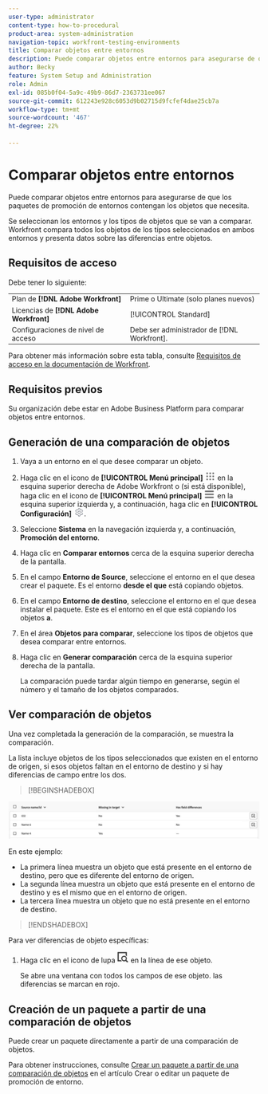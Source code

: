 ```yaml
---
user-type: administrator
content-type: how-to-procedural
product-area: system-administration
navigation-topic: workfront-testing-environments
title: Comparar objetos entre entornos
description: Puede comparar objetos entre entornos para asegurarse de que los paquetes de promoción de entornos contengan los objetos que necesita.
author: Becky
feature: System Setup and Administration
role: Admin
exl-id: 085b0f04-5a9c-49b9-86d7-2363731ee067
source-git-commit: 612243e928c6053d9b02715d9fcfef4dae25cb7a
workflow-type: tm+mt
source-wordcount: '467'
ht-degree: 22%

---
```


# Comparar objetos entre entornos

Puede comparar objetos entre entornos para asegurarse de que los paquetes de promoción de entornos contengan los objetos que necesita.

Se seleccionan los entornos y los tipos de objetos que se van a comparar. Workfront compara todos los objetos de los tipos seleccionados en ambos entornos y presenta datos sobre las diferencias entre objetos.

## Requisitos de acceso

Debe tener lo siguiente:

<table>
  <tr>
   <td>Plan de <strong>[!DNL Adobe Workfront] </strong>
   </td>
   <td> Prime o Ultimate (solo planes nuevos)
   </td>
  </tr>
  <tr>
   <td>Licencias de <strong>[!DNL Adobe Workfront] </strong>
   </td>
   <td> [!UICONTROL Standard]
   </td>
  </tr>
   <tr>
   <td>Configuraciones de nivel de acceso
   </td>
   <td>Debe ser administrador de [!DNL Workfront].
   </td>
  </tr>
</table>

Para obtener más información sobre esta tabla, consulte [Requisitos de acceso en la documentación de Workfront](/help/quicksilver/administration-and-setup/add-users/access-levels-and-object-permissions/access-level-requirements-in-documentation.md).

## Requisitos previos

Su organización debe estar en Adobe Business Platform para comparar objetos entre entornos.

## Generación de una comparación de objetos

1. Vaya a un entorno en el que desee comparar un objeto.
1. Haga clic en el icono de **[!UICONTROL Menú principal]** ![Menú principal](/help/_includes/assets/main-menu-icon.png) en la esquina superior derecha de Adobe Workfront o (si está disponible), haga clic en el icono de **[!UICONTROL Menú principal]** ![Menú principal](/help/_includes/assets/main-menu-icon-left-nav.png) en la esquina superior izquierda y, a continuación, haga clic en **[!UICONTROL Configuración]** ![Icono de configuración](/help/_includes/assets/gear-icon-setup.png).
1. Seleccione **Sistema** en la navegación izquierda y, a continuación, **Promoción del entorno**.
1. Haga clic en **Comparar entornos** cerca de la esquina superior derecha de la pantalla.
1. En el campo **Entorno de Source**, seleccione el entorno en el que desea crear el paquete. Es el entorno **desde el que** está copiando objetos.
1. En el campo **Entorno de destino**, seleccione el entorno en el que desea instalar el paquete. Este es el entorno en el que está copiando los objetos **a**.
1. En el área **Objetos para comparar**, seleccione los tipos de objetos que desea comparar entre entornos.
1. Haga clic en **Generar comparación** cerca de la esquina superior derecha de la pantalla.

   La comparación puede tardar algún tiempo en generarse, según el número y el tamaño de los objetos comparados.

## Ver comparación de objetos

Una vez completada la generación de la comparación, se muestra la comparación.

La lista incluye objetos de los tipos seleccionados que existen en el entorno de origen, si esos objetos faltan en el entorno de destino y si hay diferencias de campo entre los dos.

>[!BEGINSHADEBOX]

![Ejemplo de comparación](assets/environment-promotion-comparison.png)

En este ejemplo:

* La primera línea muestra un objeto que está presente en el entorno de destino, pero que es diferente del entorno de origen.
* La segunda línea muestra un objeto que está presente en el entorno de destino y es el mismo que en el entorno de origen.
* La tercera línea muestra un objeto que no está presente en el entorno de destino.

>[!ENDSHADEBOX]

Para ver diferencias de objeto específicas:

1. Haga clic en el icono de lupa ![Comparar icono](assets/compare-icon.png) en la línea de ese objeto.

   Se abre una ventana con todos los campos de ese objeto. las diferencias se marcan en rojo.

## Creación de un paquete a partir de una comparación de objetos

Puede crear un paquete directamente a partir de una comparación de objetos.

Para obtener instrucciones, consulte [Crear un paquete a partir de una comparación de objetos](/help/quicksilver/administration-and-setup/set-up-workfront/workfront-testing-environments/environment-promotion-create-package.md#create-a-package-from-an-object-comparison) en el artículo Crear o editar un paquete de promoción de entorno.
